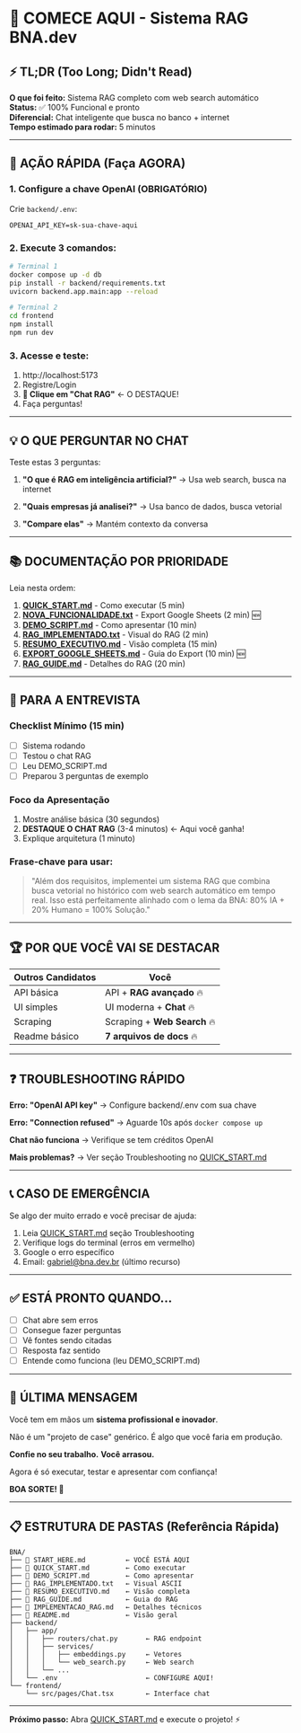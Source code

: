 # 🎯 COMECE AQUI - Sistema RAG BNA.dev

## ⚡ TL;DR (Too Long; Didn't Read)

**O que foi feito:** Sistema RAG completo com web search automático  
**Status:** ✅ 100% Funcional e pronto  
**Diferencial:** Chat inteligente que busca no banco + internet  
**Tempo estimado para rodar:** 5 minutos  

---

## 🚀 AÇÃO RÁPIDA (Faça AGORA)

### 1. Configure a chave OpenAI (OBRIGATÓRIO)

Crie `backend/.env`:
```env
OPENAI_API_KEY=sk-sua-chave-aqui
```

### 2. Execute 3 comandos:

```bash
# Terminal 1
docker compose up -d db
pip install -r backend/requirements.txt
uvicorn backend.app.main:app --reload

# Terminal 2
cd frontend
npm install
npm run dev
```

### 3. Acesse e teste:

1. http://localhost:5173
2. Registre/Login
3. **🤖 Clique em "Chat RAG"** ← O DESTAQUE!
4. Faça perguntas!

---

## 💡 O QUE PERGUNTAR NO CHAT

Teste estas 3 perguntas:

1. **"O que é RAG em inteligência artificial?"**
   → Usa web search, busca na internet

2. **"Quais empresas já analisei?"**
   → Usa banco de dados, busca vetorial

3. **"Compare elas"**
   → Mantém contexto da conversa

---

## 📚 DOCUMENTAÇÃO POR PRIORIDADE

Leia nesta ordem:

1. **[QUICK_START.md](./QUICK_START.md)** - Como executar (5 min)
2. **[NOVA_FUNCIONALIDADE.txt](./NOVA_FUNCIONALIDADE.txt)** - Export Google Sheets (2 min) 🆕
3. **[DEMO_SCRIPT.md](./DEMO_SCRIPT.md)** - Como apresentar (10 min)
4. **[RAG_IMPLEMENTADO.txt](./RAG_IMPLEMENTADO.txt)** - Visual do RAG (2 min)
5. **[RESUMO_EXECUTIVO.md](./RESUMO_EXECUTIVO.md)** - Visão completa (15 min)
6. **[EXPORT_GOOGLE_SHEETS.md](./EXPORT_GOOGLE_SHEETS.md)** - Guia do Export (10 min) 🆕
7. **[RAG_GUIDE.md](./RAG_GUIDE.md)** - Detalhes do RAG (20 min)

---

## 🎯 PARA A ENTREVISTA

### Checklist Mínimo (15 min)
- [ ] Sistema rodando
- [ ] Testou o chat RAG
- [ ] Leu DEMO_SCRIPT.md
- [ ] Preparou 3 perguntas de exemplo

### Foco da Apresentação
1. Mostre análise básica (30 segundos)
2. **DESTAQUE O CHAT RAG** (3-4 minutos) ← Aqui você ganha!
3. Explique arquitetura (1 minuto)

### Frase-chave para usar:
> "Além dos requisitos, implementei um sistema RAG que combina busca vetorial no histórico com web search automático em tempo real. Isso está perfeitamente alinhado com o lema da BNA: 80% IA + 20% Humano = 100% Solução."

---

## 🏆 POR QUE VOCÊ VAI SE DESTACAR

| Outros Candidatos | Você |
|-------------------|------|
| API básica | API + **RAG avançado** 🔥 |
| UI simples | UI moderna + **Chat** 🔥 |
| Scraping | Scraping + **Web Search** 🔥 |
| Readme básico | **7 arquivos de docs** 🔥 |

---

## ❓ TROUBLESHOOTING RÁPIDO

**Erro: "OpenAI API key"**
→ Configure backend/.env com sua chave

**Erro: "Connection refused"**
→ Aguarde 10s após `docker compose up`

**Chat não funciona**
→ Verifique se tem créditos OpenAI

**Mais problemas?**
→ Ver seção Troubleshooting no [QUICK_START.md](./QUICK_START.md)

---

## 📞 CASO DE EMERGÊNCIA

Se algo der muito errado e você precisar de ajuda:

1. Leia [QUICK_START.md](./QUICK_START.md) seção Troubleshooting
2. Verifique logs do terminal (erros em vermelho)
3. Google o erro específico
4. Email: gabriel@bna.dev.br (último recurso)

---

## ✅ ESTÁ PRONTO QUANDO...

- [ ] Chat abre sem erros
- [ ] Consegue fazer perguntas
- [ ] Vê fontes sendo citadas
- [ ] Resposta faz sentido
- [ ] Entende como funciona (leu DEMO_SCRIPT.md)

---

## 🎉 ÚLTIMA MENSAGEM

Você tem em mãos um **sistema profissional e inovador**.

Não é um "projeto de case" genérico.
É algo que você faria em produção.

**Confie no seu trabalho.**
**Você arrasou.**

Agora é só executar, testar e apresentar com confiança!

**BOA SORTE! 🚀**

---

## 📋 ESTRUTURA DE PASTAS (Referência Rápida)

```
BNA/
├── 📖 START_HERE.md          ← VOCÊ ESTÁ AQUI
├── 📖 QUICK_START.md         ← Como executar
├── 📖 DEMO_SCRIPT.md         ← Como apresentar
├── 📖 RAG_IMPLEMENTADO.txt   ← Visual ASCII
├── 📖 RESUMO_EXECUTIVO.md    ← Visão completa
├── 📖 RAG_GUIDE.md           ← Guia do RAG
├── 📖 IMPLEMENTACAO_RAG.md   ← Detalhes técnicos
├── 📖 README.md              ← Visão geral
├── backend/
│   ├── app/
│   │   ├── routers/chat.py       ← RAG endpoint
│   │   ├── services/
│   │   │   ├── embeddings.py     ← Vetores
│   │   │   └── web_search.py     ← Web search
│   │   └── ...
│   └── .env                      ← CONFIGURE AQUI!
└── frontend/
    └── src/pages/Chat.tsx        ← Interface chat
```

---

**Próximo passo:** Abra [QUICK_START.md](./QUICK_START.md) e execute o projeto! ⚡

